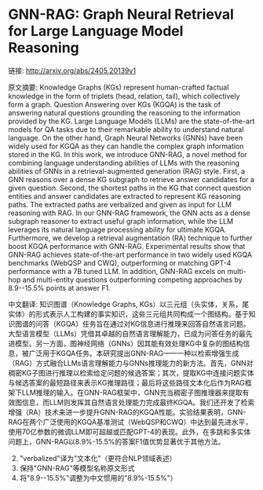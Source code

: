 # GNN-RAG: Graph Neural Retrieval for Large Language Model Reasoning

链接: http://arxiv.org/abs/2405.20139v1

原文摘要:
Knowledge Graphs (KGs) represent human-crafted factual knowledge in the form
of triplets (head, relation, tail), which collectively form a graph. Question
Answering over KGs (KGQA) is the task of answering natural questions grounding
the reasoning to the information provided by the KG. Large Language Models
(LLMs) are the state-of-the-art models for QA tasks due to their remarkable
ability to understand natural language. On the other hand, Graph Neural
Networks (GNNs) have been widely used for KGQA as they can handle the complex
graph information stored in the KG. In this work, we introduce GNN-RAG, a novel
method for combining language understanding abilities of LLMs with the
reasoning abilities of GNNs in a retrieval-augmented generation (RAG) style.
First, a GNN reasons over a dense KG subgraph to retrieve answer candidates for
a given question. Second, the shortest paths in the KG that connect question
entities and answer candidates are extracted to represent KG reasoning paths.
The extracted paths are verbalized and given as input for LLM reasoning with
RAG. In our GNN-RAG framework, the GNN acts as a dense subgraph reasoner to
extract useful graph information, while the LLM leverages its natural language
processing ability for ultimate KGQA. Furthermore, we develop a retrieval
augmentation (RA) technique to further boost KGQA performance with GNN-RAG.
Experimental results show that GNN-RAG achieves state-of-the-art performance in
two widely used KGQA benchmarks (WebQSP and CWQ), outperforming or matching
GPT-4 performance with a 7B tuned LLM. In addition, GNN-RAG excels on multi-hop
and multi-entity questions outperforming competing approaches by 8.9--15.5%
points at answer F1.

中文翻译:
知识图谱（Knowledge Graphs, KGs）以三元组（头实体，关系，尾实体）的形式表示人工构建的事实知识，这些三元组共同构成一个图结构。基于知识图谱的问答（KGQA）任务旨在通过对KG信息进行推理来回答自然语言问题。大型语言模型（LLMs）凭借其卓越的自然语言理解能力，已成为问答任务的最先进模型。另一方面，图神经网络（GNNs）因其能有效处理KG中复杂的图结构信息，被广泛用于KGQA任务。本研究提出GNN-RAG——一种以检索增强生成（RAG）方式融合LLMs语言理解能力与GNNs推理能力的新方法。首先，GNN对稠密KG子图进行推理以检索给定问题的候选答案；其次，提取KG中连接问题实体与候选答案的最短路径来表示KG推理路径；最后将这些路径文本化后作为RAG框架下LLM推理的输入。在GNN-RAG框架中，GNN充当稠密子图推理器来提取有效图信息，而LLM则发挥其自然语言处理能力完成最终KGQA。我们还开发了检索增强（RA）技术来进一步提升GNN-RAG的KGQA性能。实验结果表明，GNN-RAG在两个广泛使用的KGQA基准测试（WebQSP和CWQ）中达到最先进水平，使用70亿参数的微调LLM即可超越或匹配GPT-4的表现。此外，在多跳和多实体问题上，GNN-RAG以8.9%-15.5%的答案F1值优势显著优于其他方法。


2. "verbalized"译为"文本化"（更符合NLP领域表述）
3. 保持"GNN-RAG"等模型名称原文形式
4. 将"8.9--15.5%"调整为中文惯用的"8.9%-15.5%"）

